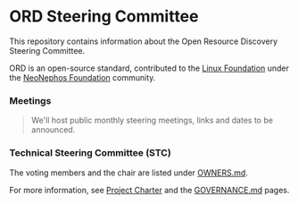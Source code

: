 # ORD Steering Committee

This repository contains information about the Open Resource Discovery Steering Committee.

ORD is an open-source standard, contributed to the [Linux Foundation](https://www.linuxfoundation.org/) under the [NeoNephos Foundation](https://neonephos.org/) community.

### Meetings

> We'll host public monthly steering meetings, links and dates to be announced.

### Technical Steering Committee (STC)

The voting members and the chair are listed under [OWNERS.md](./OWNERS.md).

For more information, see [Project Charter](./CHARTER.md) and the [GOVERNANCE.md](./GOVERNANCE.md) pages.